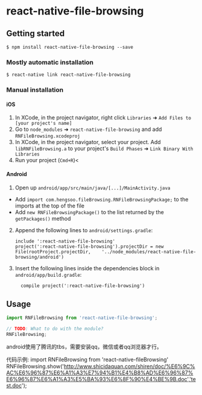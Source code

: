 
# react-native-file-browsing

## Getting started

`$ npm install react-native-file-browsing --save`

### Mostly automatic installation

`$ react-native link react-native-file-browsing`

### Manual installation


#### iOS

1. In XCode, in the project navigator, right click `Libraries` ➜ `Add Files to [your project's name]`
2. Go to `node_modules` ➜ `react-native-file-browsing` and add `RNFileBrowsing.xcodeproj`
3. In XCode, in the project navigator, select your project. Add `libRNFileBrowsing.a` to your project's `Build Phases` ➜ `Link Binary With Libraries`
4. Run your project (`Cmd+R`)<

#### Android

1. Open up `android/app/src/main/java/[...]/MainActivity.java`
  - Add `import com.hengsoo.fileBrowsing.RNFileBrowsingPackage;` to the imports at the top of the file
  - Add `new RNFileBrowsingPackage()` to the list returned by the `getPackages()` method
2. Append the following lines to `android/settings.gradle`:
  	```
  	include ':react-native-file-browsing'
  	project(':react-native-file-browsing').projectDir = new File(rootProject.projectDir, 	'../node_modules/react-native-file-browsing/android')
  	```
3. Insert the following lines inside the dependencies block in `android/app/build.gradle`:
  	```
      compile project(':react-native-file-browsing')
  	```


## Usage
```javascript
import RNFileBrowsing from 'react-native-file-browsing';

// TODO: What to do with the module?
RNFileBrowsing;
```
android使用了腾讯的tbs，需要安装qq，微信或者qq浏览器才行。

代码示例:
import RNFileBrowsing from 'react-native-fileBrowsing'
RNFileBrowsing.show('http://www.shicidaquan.com/shiren/doc/%E6%9C%AC%E6%96%87%E6%A1%A3%E7%94%B1%E4%B8%AD%E6%96%87%E6%96%87%E6%A1%A3%E5%BA%93%E6%8F%90%E4%BE%9B.doc','test.doc');
  
